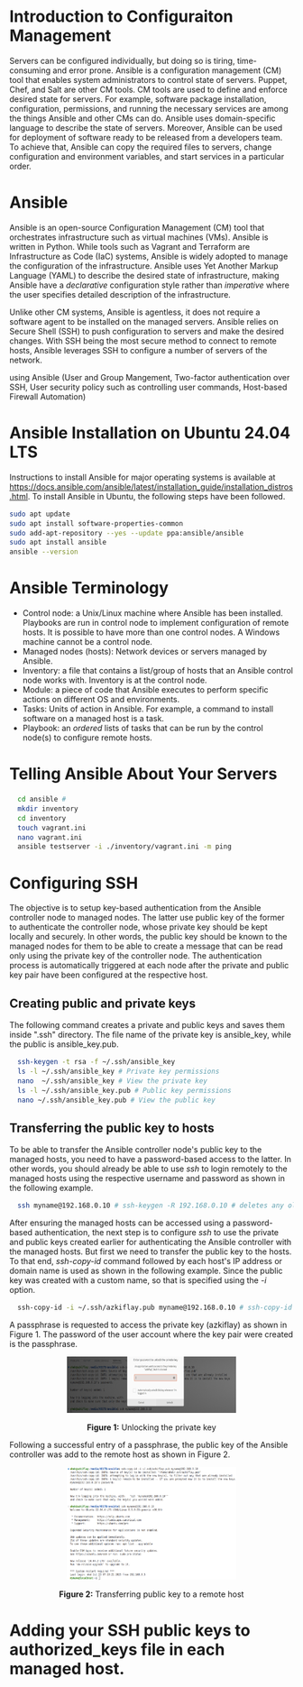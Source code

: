 
# Introduction to Configuraiton Management
Servers can be configured individually, but doing so is tiring, time-consuming and error prone. Ansible is a configuration management (CM) tool that enables system administrators to control state of servers. Puppet, Chef, and Salt are other CM tools. CM tools are used to define and enforce desired state for servers. For example, software package installation, configuration, permissions, and running the necessary services are among the things Ansible and other CMs can do. Ansible uses domain-specific language to describe the state of servers. Moreover, Ansible can be used for deployment of software ready to be released from a developers team. To achieve that, Ansible can copy the required files to servers, change configuration and environment variables, and start services in a particular order.

# Ansible
Ansible is an open-source Configuration Management (CM) tool that orchestrates infrastructure such as virtual machines (VMs). Ansible is written in Python. While tools such as Vagrant and Terraform are Infrastructure as Code (IaC) systems, Ansible is widely adopted to manage the configuration of the infrastructure. Ansible uses Yet Another Markup Language (YAML) to describe the desired state of infrastructure, making Ansible have a *declarative* configuration style rather than *imperative* where the user specifies detailed description of the infrastructure.

Unlike other CM systems, Ansible is agentless, it does not require a software agent to be installed on the managed servers. Ansible relies on Secure Shell (SSH) to push configuration to servers and make the desired changes. With SSH being the most secure method to connect to remote hosts, Ansible leverages SSH to configure a number of servers of the network.

using Ansible (User and Group Mangement, Two-factor authentication over SSH, User security policy such as controlling user commands, Host-based Firewall Automation)


# Ansible Installation on Ubuntu 24.04 LTS
Instructions to install Ansible for major operating systems is available at https://docs.ansible.com/ansible/latest/installation_guide/installation_distros.html. To install Ansible in Ubuntu, the following steps have been followed.

```bash
sudo apt update
sudo apt install software-properties-common
sudo add-apt-repository --yes --update ppa:ansible/ansible
sudo apt install ansible
ansible --version
```

# Ansible Terminology
* Control node: a Unix/Linux machine where Ansible has been installed. Playbooks are run in control node to implement configuration of remote hosts. It is possible to have more than one control nodes. A Windows machine cannot be a control node.
* Managed nodes (hosts): Network devices or servers managed by Ansible.
* Inventory: a file that contains a list/group of hosts that an Ansible control node works with. Inventory is at the control node.
* Module: a piece of code that Ansible executes to perform specific actions on different OS and environments.
* Tasks: Units of action in Ansible. For example, a command to install software on a managed host is a task.
* Playbook: an *ordered* lists of tasks that can be run by the control node(s) to configure remote hosts.



# Telling Ansible About Your Servers
```bash
  cd ansible #
  mkdir inventory
  cd inventory
  touch vagrant.ini
  nano vagrant.ini
  ansible testserver -i ./inventory/vagrant.ini -m ping
```

# Configuring SSH
The objective is to setup key-based authentication from the Ansible controller node to managed nodes. The latter use public key of the former to authenticate the controller node, whose private key should be kept locally and securely. In other words, the public key should be known to the managed nodes for them to be able to create a message that can be read only using the private key of the controller node. The authentication process is automatically triggered at each node after the private and public key pair have been configured at the respective host.
## Creating public and private keys
The following command creates a private and public keys and saves them inside ".ssh" directory. The file name of the private key is ansible_key, while the public is ansible_key.pub.
```bash
  ssh-keygen -t rsa -f ~/.ssh/ansible_key
  ls -l ~/.ssh/ansible_key # Private key permissions
  nano  ~/.ssh/ansible_key # View the private key
  ls -l ~/.ssh/ansible_key.pub # Public key permissions
  nano ~/.ssh/ansible_key.pub # View the public key
```

## Transferring the public key to hosts
To be able to transfer the Ansible controller node's public key to the managed hosts, you need to have a password-based access to the latter. In other words, you should already be able to use *ssh* to login remotely to the managed hosts using the respective username and password as shown in the following example.
```bash
  ssh myname@192.168.0.10 # ssh-keygen -R 192.168.0.10 # deletes any old key entry from ~/.ssh/known_hosts
```

After ensuring the managed hosts can be accessed using a password-based authentication, the next step is to configure *ssh* to use the private and public keys created earlier for authenticating the Ansible controller with the managed hosts. But first we need to transfer the public key to the hosts. To that end, *ssh-copy-id* command followed by each host's IP address or domain name is used as shown in the following example. Since the public key was created with a custom name, so that is specified using the *-i* option.
```bash
  ssh-copy-id -i ~/.ssh/azkiflay.pub myname@192.168.0.10 # ssh-copy-id --> uses locally available keys to authorise logins on a remote machine
```

A passphrase is requested to access the private key (azkiflay) as shown in Figure 1. The password of the user account where the key pair were created is the passphrase.
<p align="center">
  <img src="figures/ssh-copy-id1.png" width="300" height="100"/>
</p>
<p align="center"><strong>Figure 1:</strong> Unlocking the private key </p>

Following a successful entry of a passphrase, the public key of the Ansible controller was add to the remote host as shown in Figure 2.
<p align="center">
  <img src="figures/ssh-copy-id2.png" width="300" height="200"/>
</p>
<p align="center"><strong>Figure 2:</strong> Transferring public key to a remote host </p>

# Adding your SSH public keys to authorized_keys file in each managed host.
